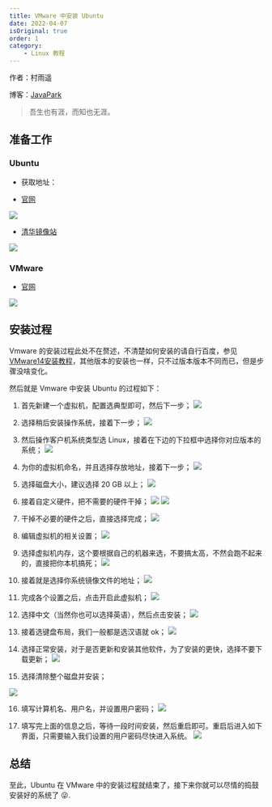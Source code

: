```yaml
---
title: VMware 中安装 Ubuntu
date: 2022-04-07
isOriginal: true
order: 1
category:
    - Linux 教程
---
```


作者：村雨遥

博客：[JavaPark](https://cunyu1943.github.io/JavaPark)

>   吾生也有涯，而知也无涯。


## 准备工作



### Ubuntu



-    获取地址： 

-   [官网](https://ubuntu.com/download/desktop)



![](https://img-blog.csdnimg.cn/20210421231044864.png?x-oss-process=image/watermark,type_ZmFuZ3poZW5naGVpdGk,shadow_10,text_aHR0cHM6Ly9ibG9nLmNzZG4ubmV0L2dpdGh1Yl8zOTY1NTAyOQ==,size_16,color_FFFFFF,t_70)



-   [清华镜像站](https://mirrors.tuna.tsinghua.edu.cn/ubuntu-releases/21.04/)



![](https://img-blog.csdnimg.cn/20210421231220815.png?x-oss-process=image/watermark,type_ZmFuZ3poZW5naGVpdGk,shadow_10,text_aHR0cHM6Ly9ibG9nLmNzZG4ubmV0L2dpdGh1Yl8zOTY1NTAyOQ==,size_16,color_FFFFFF,t_70)



### VMware



-   [官网](https://my.vmware.com/cn/web/vmware/downloads/info/slug/desktop_end_user_computing/vmware_workstation_pro/16_0)



![](https://img-blog.csdnimg.cn/20210421231543393.png?x-oss-process=image/watermark,type_ZmFuZ3poZW5naGVpdGk,shadow_10,text_aHR0cHM6Ly9ibG9nLmNzZG4ubmV0L2dpdGh1Yl8zOTY1NTAyOQ==,size_16,color_FFFFFF,t_70)



## 安装过程



Vmware 的安装过程此处不在赘述，不清楚如何安装的请自行百度，参见 [VMware14安装教程](https://blog.csdn.net/qq_40950957/article/details/80467513)，其他版本的安装也一样，只不过版本版本不同而已，但是步骤没啥变化。



然后就是 Vmware 中安装 Ubuntu 的过程如下：



1.   首先新建一个虚拟机，配置选典型即可，然后下一步；
    ![](https://img-blog.csdn.net/20180608174531978?watermark/2/text/aHR0cHM6Ly9ibG9nLmNzZG4ubmV0L2dpdGh1Yl8zOTY1NTAyOQ==/font/5a6L5L2T/fontsize/400/fill/I0JBQkFCMA==/dissolve/70) 
2.   选择稍后安装操作系统，接着下一步；
    ![](https://img-blog.csdn.net/2018060817454412?watermark/2/text/aHR0cHM6Ly9ibG9nLmNzZG4ubmV0L2dpdGh1Yl8zOTY1NTAyOQ==/font/5a6L5L2T/fontsize/400/fill/I0JBQkFCMA==/dissolve/70) 

1.   然后操作客户机系统类型选 Linux，接着在下边的下拉框中选择你对应版本的系统；
    ![](https://img-blog.csdn.net/20180608174551699?watermark/2/text/aHR0cHM6Ly9ibG9nLmNzZG4ubmV0L2dpdGh1Yl8zOTY1NTAyOQ==/font/5a6L5L2T/fontsize/400/fill/I0JBQkFCMA==/dissolve/70) 
2.   为你的虚拟机命名，并且选择存放地址，接着下一步；
    ![](https://img-blog.csdn.net/20180608174559355?watermark/2/text/aHR0cHM6Ly9ibG9nLmNzZG4ubmV0L2dpdGh1Yl8zOTY1NTAyOQ==/font/5a6L5L2T/fontsize/400/fill/I0JBQkFCMA==/dissolve/70) 

1.   选择磁盘大小，建议选择 20 GB 以上；
    ![](https://img-blog.csdn.net/20180608174610377?watermark/2/text/aHR0cHM6Ly9ibG9nLmNzZG4ubmV0L2dpdGh1Yl8zOTY1NTAyOQ==/font/5a6L5L2T/fontsize/400/fill/I0JBQkFCMA==/dissolve/70) 
2.   接着自定义硬件，把不需要的硬件干掉；
    ![](https://img-blog.csdn.net/2018060817462028?watermark/2/text/aHR0cHM6Ly9ibG9nLmNzZG4ubmV0L2dpdGh1Yl8zOTY1NTAyOQ==/font/5a6L5L2T/fontsize/400/fill/I0JBQkFCMA==/dissolve/70)
    ![](https://img-blog.csdn.net/20180608174706776?watermark/2/text/aHR0cHM6Ly9ibG9nLmNzZG4ubmV0L2dpdGh1Yl8zOTY1NTAyOQ==/font/5a6L5L2T/fontsize/400/fill/I0JBQkFCMA==/dissolve/70) 

1.   干掉不必要的硬件之后，直接选择完成；
    ![](https://img-blog.csdn.net/20180608174713840?watermark/2/text/aHR0cHM6Ly9ibG9nLmNzZG4ubmV0L2dpdGh1Yl8zOTY1NTAyOQ==/font/5a6L5L2T/fontsize/400/fill/I0JBQkFCMA==/dissolve/70) 
2.   编辑虚拟机的相关设置；
    ![](https://img-blog.csdn.net/20180608174723846?watermark/2/text/aHR0cHM6Ly9ibG9nLmNzZG4ubmV0L2dpdGh1Yl8zOTY1NTAyOQ==/font/5a6L5L2T/fontsize/400/fill/I0JBQkFCMA==/dissolve/70) 

1.   选择虚拟机内存，这个要根据自己的机器来选，不要搞太高，不然会跑不起来的，直接把你本机搞死；
    ![](https://img-blog.csdn.net/20180608174730864?watermark/2/text/aHR0cHM6Ly9ibG9nLmNzZG4ubmV0L2dpdGh1Yl8zOTY1NTAyOQ==/font/5a6L5L2T/fontsize/400/fill/I0JBQkFCMA==/dissolve/70) 
2.   接着就是选择你系统镜像文件的地址；
    ![](https://img-blog.csdn.net/20180608174738275?watermark/2/text/aHR0cHM6Ly9ibG9nLmNzZG4ubmV0L2dpdGh1Yl8zOTY1NTAyOQ==/font/5a6L5L2T/fontsize/400/fill/I0JBQkFCMA==/dissolve/70) 

1.   完成各个设置之后，点击开启此虚拟机；
    ![](https://img-blog.csdn.net/20180608174748990?watermark/2/text/aHR0cHM6Ly9ibG9nLmNzZG4ubmV0L2dpdGh1Yl8zOTY1NTAyOQ==/font/5a6L5L2T/fontsize/400/fill/I0JBQkFCMA==/dissolve/70) 
2.   选择中文（当然你也可以选择英语），然后点击安装；
    ![](https://img-blog.csdn.net/20180608174803335?watermark/2/text/aHR0cHM6Ly9ibG9nLmNzZG4ubmV0L2dpdGh1Yl8zOTY1NTAyOQ==/font/5a6L5L2T/fontsize/400/fill/I0JBQkFCMA==/dissolve/70) 

1.   接着选键盘布局，我们一般都是选汉语就 ok；
    ![](https://img-blog.csdn.net/20180608174820145?watermark/2/text/aHR0cHM6Ly9ibG9nLmNzZG4ubmV0L2dpdGh1Yl8zOTY1NTAyOQ==/font/5a6L5L2T/fontsize/400/fill/I0JBQkFCMA==/dissolve/70) 
2.   选择正常安装，对于是否更新和安装其他软件，为了安装的更快，选择不要下载更新；
    ![](https://img-blog.csdn.net/20180608174827197?watermark/2/text/aHR0cHM6Ly9ibG9nLmNzZG4ubmV0L2dpdGh1Yl8zOTY1NTAyOQ==/font/5a6L5L2T/fontsize/400/fill/I0JBQkFCMA==/dissolve/70) 

1.   选择清除整个磁盘并安装； 



![](https://img-blog.csdn.net/20180608174844116?watermark/2/text/aHR0cHM6Ly9ibG9nLmNzZG4ubmV0L2dpdGh1Yl8zOTY1NTAyOQ==/font/5a6L5L2T/fontsize/400/fill/I0JBQkFCMA==/dissolve/70)

16.   填写计算机名、用户名，并设置用户密码；
      ![](https://img-blog.csdn.net/20180608174852844?watermark/2/text/aHR0cHM6Ly9ibG9nLmNzZG4ubmV0L2dpdGh1Yl8zOTY1NTAyOQ==/font/5a6L5L2T/fontsize/400/fill/I0JBQkFCMA==/dissolve/70)



1.  填写完上面的信息之后，等待一段时间安装，然后重启即可。重启后进入如下界面，只需要输入我们设置的用户密码尽快进入系统。
    ![](https://img-blog.csdn.net/20180608174905111?watermark/2/text/aHR0cHM6Ly9ibG9nLmNzZG4ubmV0L2dpdGh1Yl8zOTY1NTAyOQ==/font/5a6L5L2T/fontsize/400/fill/I0JBQkFCMA==/dissolve/70)



## 总结



至此，Ubuntu 在 VMware 中的安装过程就结束了，接下来你就可以尽情的捣鼓安装好的系统了 😜.

